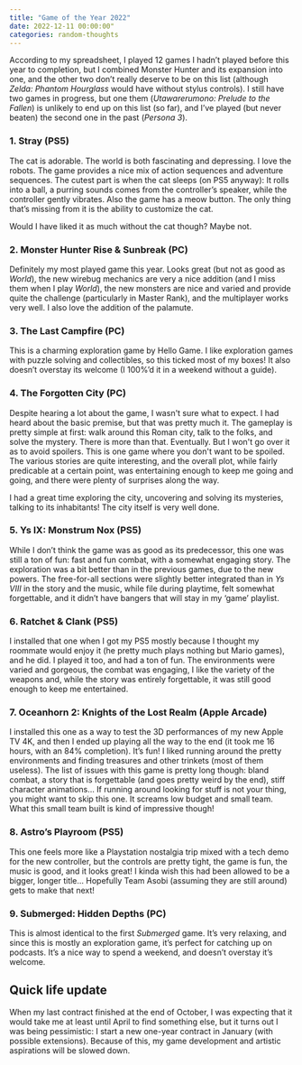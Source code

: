 ```yaml
---
title: "Game of the Year 2022"
date: 2022-12-11 00:00:00"
categories: random-thoughts
---
```


According to my spreadsheet, I played 12 games I hadn’t played before this year to completion, but I combined Monster Hunter and its expansion into one, and the other two don’t really deserve to be on this list (although *Zelda: Phantom Hourglass* would have without stylus controls). I still have two games in progress, but one them (*Utawarerumono: Prelude to the Fallen*) is unlikely to end up on this list (so far), and I’ve played (but never beaten) the second one in the past (*Persona 3*).

### 1. Stray (PS5)
The cat is adorable. The world is both fascinating and depressing. I love the robots. The game provides a nice mix of action sequences and adventure sequences. The cutest part is when the cat sleeps (on PS5 anyway): It rolls into a ball, a purring sounds comes from the controller’s speaker, while the controller gently vibrates. Also the game has a meow button. The only thing that’s missing from it is the ability to customize the cat.

Would I have liked it as much without the cat though? Maybe not.

### 2. Monster Hunter Rise & Sunbreak (PC)
Definitely my most played game this year. Looks great (but not as good as *World*), the new wirebug mechanics are very a nice addition (and I miss them when I play *World*), the new monsters are nice and varied and provide quite the challenge (particularly in Master Rank), and the multiplayer works very well. I also love the addition of the palamute.

### 3. The Last Campfire (PC)
This is a charming exploration game by Hello Game. I like exploration games with puzzle solving and collectibles, so this ticked most of my boxes! It also doesn’t overstay its welcome (I 100%’d it in a weekend without a guide).

### 4. The Forgotten City (PC)
Despite hearing a lot about the game, I wasn't sure what to expect. I had heard about the basic premise, but that was pretty much it. The gameplay is pretty simple at first: walk around this Roman city, talk to the folks, and solve the mystery. There is more than that. Eventually. But I won't go over it as to avoid spoilers. This is one game where you don't want to be spoiled. The various stories are quite interesting, and the overall plot, while fairly predicable at a certain point, was entertaining enough to keep me going and going, and there were plenty of surprises along the way.

I had a great time exploring the city, uncovering and solving its mysteries, talking to its inhabitants! The city itself is very well done.

### 5. Ys IX: Monstrum Nox (PS5)
While I don’t think the game was as good as its predecessor, this one was still a ton of fun: fast and fun combat, with a somewhat engaging story. The exploration was a bit better than in the previous games, due to the new powers. The free-for-all sections were slightly better integrated than in *Ys VIII* in the story and the music, while file during playtime, felt somewhat forgettable, and it didn’t have bangers that will stay in my ‘game’ playlist.

### 6. Ratchet & Clank (PS5)
I installed that one when I got my PS5 mostly because I thought my roommate would enjoy it (he pretty much plays nothing but Mario games), and he did. I played it too, and had a ton of fun. The environments were varied and gorgeous, the combat was engaging, I like the variety of the weapons and, while the story was entirely forgettable, it was still good enough to keep me entertained. 

### 7. Oceanhorn 2: Knights of the Lost Realm (Apple Arcade)
I installed this one as a way to test the 3D performances of my new Apple TV 4K, and then I ended up playing all the way to the end (it took me 16 hours, with an 84% completion). It’s fun! I liked running around the pretty environments and finding treasures and other trinkets (most of them useless). The list of issues with this game is pretty long though: bland combat, a story that is forgettable (and goes pretty weird by the end), stiff character animations… If running around looking for stuff is not your thing, you might want to skip this one. It screams low budget and small team. What this small team built is kind of impressive though!

### 8. Astro’s Playroom (PS5)
This one feels more like a Playstation nostalgia trip mixed with a tech demo for the new controller, but the controls are pretty tight, the game is fun, the music is good, and it looks great! I kinda wish this had been allowed to be a bigger, longer title… Hopefully Team Asobi (assuming they are still around) gets to make that next!

### 9. Submerged: Hidden Depths (PC)
This is almost identical to the first *Submerged* game. It’s very relaxing, and since this is mostly an exploration game, it’s perfect for catching up on podcasts. It’s a nice way to spend a weekend, and doesn’t overstay it’s welcome.

## Quick life update
When my last contract finished at the end of October, I was expecting that it would take me at least until April to find something else, but it turns out I was being pessimistic: I start a new one-year contract in January (with possible extensions). Because of this, my game development and artistic aspirations will be slowed down.